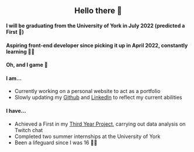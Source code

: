 <h2 align="center"> Hello there 👋 </h2>

<h4> I will be graduating from the University of York in July 2022 (predicted a First 🎉)  </h4>
<h4> Aspiring front-end developer since picking it up in April 2022, constantly learning 👨‍🎓  </h4>
<h4> Oh, and I game 👾  </h4>

<h4> I am... </h3>
<ul>
  <li> Currently working on a personal website to act as a portfolio </li>
  <li> Slowly updating my <a href="https://github.com/mylesazriel">Github</a> and <a href="https://www.linkedin.com/in/myles-ragay/">LinkedIn</a> to reflect my current abilities </li>   
</ul>

<h4> I have... </h3>
<ul>
  <li> Achieved a First in my <a href="https://github.com/mylesazriel/prbx">Third Year Project</a>, carrying out data analysis on Twitch chat </li>
  <li> Completed two summer internships at the University of York </li>
  <li> Been a lifeguard since I was 16 🏊‍♂️ </li>
</ul>

<!--
**mylesazriel/mylesazriel** is a ✨ _special_ ✨ repository because its `README.md` (this file) appears on your GitHub profile.

Here are some ideas to get you started:

- 🔭 I’m currently working on ...
- 🌱 I’m currently learning ...
- 👯 I’m looking to collaborate on ...
- 🤔 I’m looking for help with ...
- 💬 Ask me about ...
- 📫 How to reach me: ...
- 😄 Pronouns: ...
- ⚡ Fun fact: ...
-->
